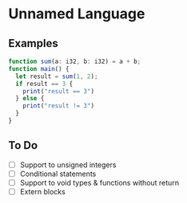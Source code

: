 # Unnamed Language

## Examples

```js
function sum(a: i32, b: i32) = a + b;
function main() {
  let result = sum(1, 2);
  if result == 3 {
    print("result == 3")
  } else {
    print("result != 3")
  }
}
```

## To Do

- [ ] Support to unsigned integers
- [ ] Conditional statements
- [ ] Support to void types & functions without return
- [ ] Extern blocks